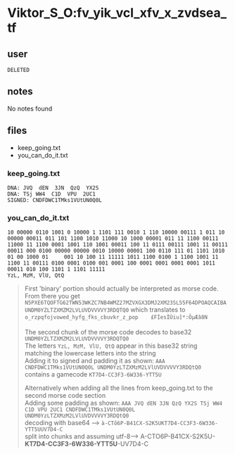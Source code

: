 # Viktor_S_O:fv_yik_vcl_xfv_x_zvdsea_tf
## user
```
DELETED
```
## notes

No notes found

## files
- keep_going.txt
- you_can_do_it.txt


### keep_going.txt
```
DNA: JVQ  dEN  3JN  QzQ  YX2S
DNA: TSj WW4  C1D  VPU  2UC1 
SIGNED: CNDFDWC1TMks1VUtUN0Q0L
```


### you_can_do_it.txt
```
10 00000 0110 1001 0 10000 1 1101 111 0010 1 110 10000 00111 1 011 10 00000 00011 011 101 1100 1010 11000 10 1000 00001 011 11 1100 00111 11000 11 1100 0001 1001 110 1001 00011 100 11 0111 00111 1001 11 00111 00011 000 0100 00000 00000 0010 10000 00001 100 0110 111 01 1101 1010 01 00 1000 01     001 10 100 11 11111 1011 1100 0100 1 1100 1001 11 1100 11 00111 0100 0001 0100 001 0001 100 0001 0001 0001 0001 1011 00011 010 100 1101 1 1101 11111 
YzL, MzM, VlU, QtQ
```
> First 'binary' portion should actually be interpreted as morse code.
> From there you get `N5PXE6TQOFTG62TWN53WKZC7NB4WMZ27MZVXGX3DMJ2XM23SL55F64DPOAQCAIBAUNDM0YZLTZXMZM2LVLUVDVVVVY3RDQTQ0`
> which translates to `o_rzpqfojvowed_hyfg_fks_cbuvkr_z_pop    £FÌesÍÙiu]*:ÖµÆâ8N`
>
> The second chunk of the morse code decodes to base32 `UNDM0YZLTZXMZM2LVLUVDVVVVY3RDQTQ0` <br>
> The letters `YzL, MzM, VlU, QtQ` appear in this base32 string <br>
> matching the lowercase letters into the string <br>
> Adding it to signed and padding it as shown: `AAA CNDFDWC1TMks1VUtUN0Q0L UNDM0YzLTZXMzM2LVlUVDVVVVY3RDQtQ0` <br>
> contains a gamecode `KT7D4-CC3F3-6W336-YTT5U` <br>
>
> Alternatively when adding all the lines from keep_going.txt to the second morse code section <br>
> Adding some padding as shown: `AAA JVQ dEN 3JN QzQ YX2S TSj WW4 C1D VPU 2UC1 CNDFDWC1TMks1VUtUN0Q0L UNDM0YzLTZXMzM2LVlUVDVVVVY3RDQtQ0` <br>
> decoding with base64 --> `à-CTõ6P-B41CX-S2K5UKT7D4-CC3F3-6W336-YTT5UUV7D4-C` <br>
> split into chunks and assuming utf-8--> A-CTO6P-B41CX-S2K5U-<b>KT7D4-CC3F3-6W336-YTT5U</b>-UV7D4-C
